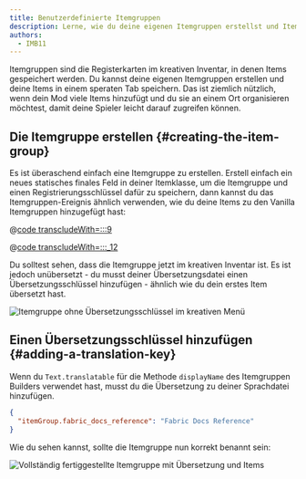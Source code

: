 ```yaml
---
title: Benutzerdefinierte Itemgruppen
description: Lerne, wie du deine eigenen Itemgruppen erstellst und Items hinzufügst.
authors:
  - IMB11
---
```


Itemgruppen sind die Registerkarten im kreativen Inventar, in denen Items gespeichert werden. Du kannst deine eigenen Itemgruppen erstellen und deine Items in einem speraten Tab speichern. Das ist ziemlich nützlich, wenn dein Mod viele Items hinzufügt und du sie an einem Ort organisieren möchtest, damit deine Spieler leicht darauf zugreifen können.

## Die Itemgruppe erstellen {#creating-the-item-group}

Es ist überaschend einfach eine Itemgruppe zu erstellen. Erstell einfach ein neues statisches finales Feld in deiner Itemklasse, um die Itemgruppe und einen Registrierungsschlüssel dafür zu speichern, dann kannst du das Itemgruppen-Ereignis ähnlich verwenden, wie du deine Items zu den Vanilla Itemgruppen hinzugefügt hast:

@[code transcludeWith=:::9](@/reference/1.21.4/src/main/java/com/example/docs/item/ModItems.java)

@[code transcludeWith=:::_12](@/reference/1.21.4/src/main/java/com/example/docs/item/ModItems.java)

Du solltest sehen, dass die Itemgruppe jetzt im kreativen Inventar ist. Es ist jedoch unübersetzt - du musst deiner Übersetzungsdatei einen Übersetzungsschlüssel hinzufügen - ähnlich wie du dein erstes Item übersetzt hast.

![Itemgruppe ohne Übersetzungsschlüssel im kreativen Menü](/assets/develop/items/itemgroups_0.png)

## Einen Übersetzungsschlüssel hinzufügen {#adding-a-translation-key}

Wenn du `Text.translatable` für die Methode `displayName` des Itemgruppen Builders verwendet hast, musst du die Übersetzung zu deiner Sprachdatei hinzufügen.

```json
{
  "itemGroup.fabric_docs_reference": "Fabric Docs Reference"
}
```

Wie du sehen kannst, sollte die Itemgruppe nun korrekt benannt sein:

![Vollständig fertiggestellte Itemgruppe mit Übersetzung und Items](/assets/develop/items/itemgroups_1.png)
